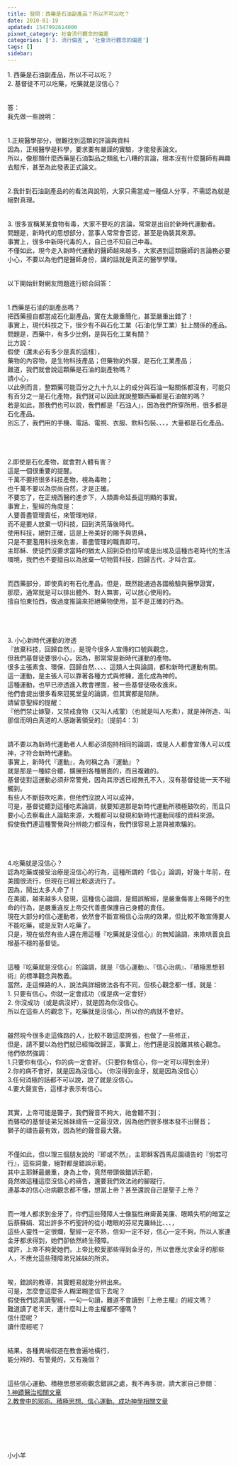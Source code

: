 ```yaml
---
title: 發問：西藥是石油副產品？所以不可以吃？
date: 2010-01-19
updated: 1547992614000
pixnet_category: 社會流行觀念的偏差
categories: ['3. 流行偏差', '社會流行觀念的偏差']
tags: []
sidebar: 
---
```


<p>1.	西藥是石油副產品，所以不可以吃？<br/>2.	基督徒不可以吃藥，吃藥就是沒信心？<br/><!--more--><br/><br/>答：<br/>我先做一些說明：<br/> <br/><br/>1.正規醫學部分，很難找到這類的評論與資料<br/>因為，正規醫學是科學，要求要有嚴謹的實驗，才能發表論文。<br/>所以，像那類什麼西藥是石油製品之類亂七八糟的言論，根本沒有什麼醫師有興趣去駁斥，甚至為此發表正式論文。<br/> <br/><br/>2.我針對石油副產品的的看法與說明，大家只需當成一種個人分享，不需認為就是絕對真理。<br/> <br/><br/>3. 很多宣稱某某食物有毒，大家不要吃的言論，常常是出自於新時代運動者。<br/>問題是，新時代的思想部分，當事人常常會否認，甚至是偽裝其來源。<br/>事實上，很多中新時代毒的人，自己也不知自己中毒。<br/>不僅如此，現今走入新時代運動的醫師越來越多，大家遇到這類醫師的言論務必要小心，不要以為他們是醫師身份，講的話就是真正的醫學學理。<br/><br/> <br/>以下開始針對網友問題進行綜合回答：<br/> <br/><br/>1.西藥是石油的副產品嗎？<br/>把西藥擅自都當成石化副產品，實在太嚴重簡化，甚至嚴重出錯了！<br/>事實上，現代科技之下，很少有不與石化工業（石油化學工業）扯上關係的產品。<br/>問題是，西藥中，有多少比例，是與石化工業有關？<br/>比方說：<br/>假使（還未必有多少是真的這樣），<br/>藥物的內容物，是生物科技產品；但藥物的外膜，是石化工業產品；<br/>難道，我們就會說這顆藥是石油的副產物嗎？<br/>請小心，<br/>以此例而言，整顆藥可能百分之九十九以上的成分與石油一點關係都沒有，可能只有百分之一是石化產物，我們就可以因此就說整顆西藥都是石油做的嗎？<br/>若是如此，那我們也可以說，我們都是「石油人」，因為我們所穿所用，很多都是石化產品。<br/>別忘了，我們用的手機、電話、電視、衣服、飲料包裝、、、，大量都是石化產品。<br/> <br/><br/><br/><br/>2.即使是石化產物，就會對人體有害？<br/>這是一個很重要的提醒。<br/>千萬不要把很多科技產物，視為毒物；<br/>也千萬不要以為崇尚自然，才是正確。<br/>不要忘了，在正規西醫的進步下，人類壽命延長這明顯的事實。<br/>事實上，聖經的角度是：<br/>人要善盡管理責任，來管理地球，<br/>而不是要人放棄一切科技，回到洪荒落後時代。<br/>使用科技，絕對正確，這是上帝美好的賜予與恩典，<br/>只是不要濫用科技來危害，善盡管理的職責即可。<br/>主耶穌、使徒們沒要求當時的猶太人回到亞伯拉罕或是出埃及這種古老時代的生活環境，我們也不要擅自以為放棄一切物質科技，回歸古代，才叫合宜。<br/><br/><br/>而西藥部分，即使真的有石化產品，但是，既然能通過各國檢驗與醫學證實，<br/>那麼，通常就是可以排出體外、對人無害，可以放心使用的。<br/>擅自怕東怕西，做過度推論來拒絕藥物使用，並不是正確的行為。<br/><br/> <br/><br/><br/>3.	小心新時代運動的滲透<br/>『放棄科技，回歸自然』，是現今很多人宣傳的口號與觀念，<br/>但我們基督徒要很小心，因為，那常常是新時代運動的產物。<br/>很多主張素食、環保、回歸自然、、、、這類人士與論調，都和新時代運動有關。<br/>這一運動，是主張人可以靠著各種方式與修練，進化成為神的。<br/>這種運動，也早已滲透進入教會裡面，被一些基督徒吸收進來。<br/>他們會提出很多看來冠冕堂皇的論調，但其實都是陷阱。<br/>請留意聖經的提醒：<br/>『他們禁止嫁娶，又禁戒食物（又叫人戒葷）（也就是叫人吃素），就是神所造、叫那信而明白真道的人感謝著領受的』（提前4：3）<br/><br/><br/>請不要以為新時代運動者人人都必須抱持相同的論調，或是人人都會宣傳人可以成神，才符合新時代運動。<br/>事實上，新時代『運動』，為何稱之為『運動』？<br/>就是那是一種綜合體，擴展到各種層面的，而且複雜的。<br/>基督徒對這運動必須非常警覺，因為其滲透已經無孔不入，沒有基督徒能一天不碰觸到。<br/>有些人不斷鼓吹吃素，但他們沒說人可以成神，<br/>可是，基督徒聽到這種吃素論調，就要知道那是新時代運動所積極鼓吹的，而且只要小心去察看此人論點來源，大概都可以發現和新時代運動同樣的資料來源。<br/>假使我們連這種警覺與分辨能力都沒有，我們很容易上當與被欺騙的。<br/><br/><br/><br/><br/>4.吃藥就是沒信心？<br/>認為吃藥或接受治療是沒信心的行為，這種所謂的「信心」論調，好幾十年前，在美國很流行，但現在已經比較退流行了。<br/>因為，鬧出太多人命了！<br/>在美國，越來越多人發現，這種信心論調，是錯誤解經，是嚴重傷害上帝賜予的生命的行為，是嚴重違反上帝交代善盡保護自己身體的責任。<br/>現在大部分的信心運動者，依然會不斷宣稱信心治病的效果，但比較不敢宣傳要人不能吃藥，或是反對人吃藥了。<br/>只是，現在依然有些人還在用這種『吃藥就是沒信心』的無知論調，來欺哄善良且根基不穩的基督徒。<br/><br/><br/>這種『吃藥就是沒信心』的論調，就是『信心運動』、『信心治病』、『積極思想邪術』的標準觀念與教義。<br/>當然，走這條路的人，說法與詳細做法各有不同，但核心觀念都一樣，就是：<br/>1.	只要有信心，你就一定會成功（或是病一定會好）<br/>2.	你沒成功（或是病沒好），就是因為你沒信心。<br/>所以在這些人的觀念下，吃藥就是沒信心，所以你的病就不會好。<br/><br/><br/>雖然現今很多走這條路的人，比較不敢這麼誇張，也做了一些修正，<br/>但是，請不要以為他們就已經悔改歸正，事實上，他們還是沒脫離其核心觀念。<br/>他們依然強調：<br/>1.只要你有信心，你的病一定會好。（只要你有信心，你一定可以得到金牙）<br/>2.你的病不會好，就是因為沒信心。（你沒得到金牙，就是因為沒信心）<br/>3.任何消極的話都不可以說，說了就是沒信心。<br/>4.要大聲宣告，這樣才表示有信心。<br/><br/><br/>其實，上帝可能是聾子，我們聲音不夠大，祂會聽不到；<br/>而聾啞的基督徒弟兄姊妹禱告一定最沒效，因為他們很多根本發不出聲音；<br/>獅子的禱告最有效，因為牠的聲音最大聲。<br/><br/><br/>不僅如此，但以理三個朋友說的『即或不然』，主耶穌客西馬尼園禱告的『倘若可行』，這些詞彙，絕對都是錯誤示範，<br/>其中主耶穌最嚴重，身為上帝，竟然帶頭做錯誤示範，<br/>竟然做這種這麼沒信心的禱告，還要我們效法祂的腳蹤行，<br/>連基本的信心治病觀念都不懂，想當上帝？甚至還說自己是聖子上帝？<br/><br/><br/>而一堆人都求到金牙了，你們這些殘障人士像腦性麻痺黃美廉、眼睛失明的暗室之后蔡蘇娟、寫出許多不朽聖詩的從小瞎眼的芬尼克羅絲比、、、，<br/>這些人靈性一定很爛，聖經一定不熟，信仰一定不好，信心一定不夠，所以人家連金牙都求得到，她們卻依然終生殘障。<br/>或許，上帝不夠愛她們，上帝比較愛那些得到金牙的，所以會應允求金牙的那些人，不應允這些殘障弟兄姊妹的所求。<br/><br/><br/>唉，錯誤的教導，其實輕易就能分辨出來。<br/>可是，怎麼會這麼多人糊里糊塗信下去呢？<br/>假使我們認真讀聖經，一句一句讀，難道不會讀到『上帝主權』的經文嗎？<br/>難道讀了老半天，連什麼叫上帝主權都不懂嗎？<br/>信什麼呢？<br/>讀什麼經呢？<br/><br/><br/>結果，各種異端假道在教會遍地橫行，<br/>能分辨的、有警覺的，又有幾個？<br/><br/><br/>這些信心運動、積極思想邪術觀念錯誤之處，我不再多說，請大家自己參閱：<br/><a href="/posts/269196108">1.神蹟醫治相關文章</a><br/><a href="/posts/269196128">2.教會中的邪術、積極思想、信心運動、成功神學相關文章</a><br/><br/><br/><br/><br/><br/><br/>小小羊<br/><br/>
</p>